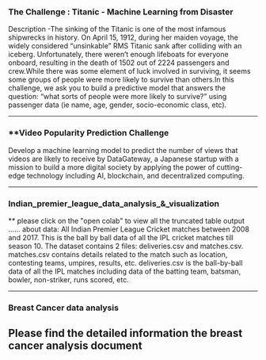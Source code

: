 ###  **The Challenge : Titanic - Machine Learning from Disaster**
Description -The sinking of the Titanic is one of the most infamous shipwrecks in history.
On April 15, 1912, during her maiden voyage, the widely considered “unsinkable” RMS Titanic sank after colliding with an iceberg. Unfortunately, there weren’t enough lifeboats for everyone onboard, resulting in the death of 1502 out of 2224 passengers and crew.While there was some element of luck involved in surviving, it seems some groups of people were more likely to survive than others.In this challenge, we ask you to build a predictive model that answers the question: “what sorts of people were more likely to survive?” using passenger data (ie name, age, gender, socio-economic class, etc).

------------------------------------------------------------
### **Video Popularity Prediction Challenge
Develop a machine learning model to predict the number of views that videos are likely to receive by DataGateway, a Japanese startup with a mission to build a more digital society by applying the power of cutting-edge technology including AI, blockchain, and decentralized computing.

---------------------------------------------------------------
### Indian_premier_league_data_analysis_&_visualization
** please click on the "open colab" to view all the truncated table output
......
about data:
All Indian Premier League Cricket matches between 2008 and 2017.
This is the ball by ball data of all the IPL cricket matches till season 10.
The dataset contains 2 files: deliveries.csv and matches.csv.
matches.csv contains details related to the match such as location, contesting teams, umpires, results, etc.
deliveries.csv is the ball-by-ball data of all the IPL matches including data of the batting team, batsman, bowler, non-striker, runs scored, etc.

------------------------------------------------------------
### Breast Cancer data analysis

Please find the detailed information the breast cancer analysis document
--------------------------------------------------------------------
